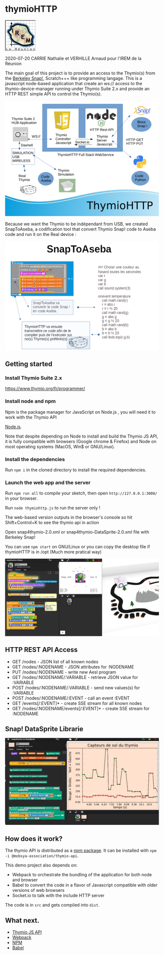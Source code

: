 # thymioHTTP 

![irem_reunion_logo.png](/img/irem_reunion_logo.png?raw=true "irem_reunion_logo.png")

2020-07-20 CARRIE Nathalie et VERHILLE Arnaud pour l'IREM de la Réunion

The main goal of this project is to provide an access to the Thymio(s) from the [Berkeley Snap!](https://snap.berkeley.edu/), Scratch+++ like programming langage.
This is a javascript node-based application that create an ws:// access to the thymio-device-manager running under Thymio Suite 2.x and provide an HTTP REST simple API to control the Thymio(s).

![ThymioHTTP.png](/doc/ThymioHTTP.png?raw=true "ThymioHTTP")


Because we want the Thymio to be indépendant from USB, we created SnapToAseba, a codification tool that convert Thymio Snap! code to Aseba code and run it on the Real device :


![SnapToAseba.png](/doc/SnapToAseba.png?raw=true "SnapToAseba")

## Getting started

### Install Thymio Suite 2.x

https://www.thymio.org/fr/programmer/

### Install node and npm

Npm is the package manager for JavaScript on Node.js , you will need it to work with the Thymio API

[Node.js](https://nodejs.org/en/).

Note that despite depending on Node to install and build the Thymio JS API, it is fully compatible with browsers
(Google chrome & Firefox) and Node on most operating systems (MacOS, Win$ or GNU/Linux).

### Install the dependencies

Run `npm i` in the cloned directory to install the required dependencies.

### Launch the web app and the server

Run `npm run all` to compile your sketch, then open `http://127.0.0.1:3000/` in your browser.

Run `node thymiohttp.js` to run the server only !

The web-based version outputs in the browser's console so hit Shift+Control+K to see the thymio api in action

Open snap4thymio-2.0.xml or snap4thymio-DataSprite-2.0.xml file with Berkeley Snap!

You can use `npm start` on GNU/Linux or you can copy the desktop file if thymioHTTP is in /opt (Much more pratical way)

![Screenshot](/img/Screenshot.png?raw=true "Screenshot")


## HTTP REST API Access

- GET  /nodes                                 - JSON list of all known nodes
- GET  /nodes/:NODENAME                       - JSON attributes for :NODENAME
- PUT  /nodes/:NODENAME                       - write new Aesl program
- GET  /nodes/:NODENAME/:VARIABLE             - retrieve JSON value for :VARIABLE
- POST /nodes/:NODENAME/:VARIABLE             - send new values(s) for :VARIABLE
- POST /nodes/:NODENAME/:EVENT                - call an event :EVENT
- GET  /events\[/:EVENT\]*                      - create SSE stream for all known nodes
- GET  /nodes/:NODENAME/events\[/:EVENT\]*      - create SSE stream for :NODENAME

## Snap! DataSprite Librarie

![ThymioDataSprite.png](/img/ThymioDataSprite.png?raw=true "ThymioDataSprite")

## How does it work?

The thymio API is distributed as a [npm package](https://www.npmjs.com/package/@mobsya-association/thymio-api).
It can be installed with `npm -i @mobsya-association/thymio-api`.

This demo project also depends on:
* Webpack to orchestrate the bundling of the application for both node and browser
* Babel to convert the code in a flavor of Javascript compatible with older versions of web browsers
* Socket.io to talk with the include HTTP server

The code is in `src` and gets compiled into `dist`.

## What next.

* [Thymio JS API
](https://github.com/Mobsya/thymio-js-api-demo.git)
* [Webpack](https://webpack.js.org/)
* [NPM](https://docs.npmjs.com/)
* [Babel](https://babeljs.io/)

